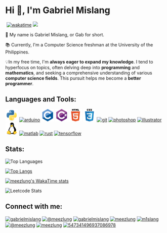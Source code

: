 <h1 align="left">Hi 👋, I'm Gabriel Mislang</h1>
    
<img src="https://komarev.com/ghpvc/?username=meezlung&style=flat-square&color=blue" alt="" /> [![wakatime](https://wakatime.com/badge/user/018e79a5-0c90-42a1-b6f8-30d95c69040c.svg)](https://wakatime.com/@018e79a5-0c90-42a1-b6f8-30d95c69040c) <img src="https://www.codewars.com/users/meezlung/badges/micro">


💬 My name is Gabriel Mislang, or Gab for short.

📚 Currently, I'm a Computer Science freshman at the University of the Philippines.

💡In my free time, I'm **always eager to expand my knowledge**. I tend to hyperfocus on topics, often delving deep into **programming** and **mathematics**, and seeking a comprehensive understanding of various **computer science fields**. This pursuit helps me become a **better programmer**. 


<h2 align="left">Languages and Tools:</h2>
<p align="left"> 
<a href="https://www.python.org" target="_blank" rel="noreferrer"><img src="https://raw.githubusercontent.com/devicons/devicon/master/icons/python/python-original.svg" alt="python" width="40" height="40"/></a>
<a href="https://www.arduino.cc/" target="_blank" rel="noreferrer"><img src="https://cdn.worldvectorlogo.com/logos/arduino-1.svg" alt="arduino" width="40" height="40"/></a> <a href="https://www.cprogramming.com/" target="_blank" rel="noreferrer"><img src="https://raw.githubusercontent.com/devicons/devicon/master/icons/c/c-original.svg" alt="c" width="40" height="40"/></a> <a href="https://www.w3schools.com/cs/" target="_blank" rel="noreferrer"><img src="https://raw.githubusercontent.com/devicons/devicon/master/icons/csharp/csharp-original.svg" alt="csharp" width="40" height="40"/></a> <a href="https://www.w3.org/html/" target="_blank" rel="noreferrer"><img src="https://raw.githubusercontent.com/devicons/devicon/master/icons/html5/html5-original-wordmark.svg" alt="html5" width="40" height="40"/></a> <a href="https://www.w3schools.com/css/" target="_blank" rel="noreferrer"><img src="https://raw.githubusercontent.com/devicons/devicon/master/icons/css3/css3-original-wordmark.svg" alt="css3" width="40" height="40"/></a> <a href="https://git-scm.com/" target="_blank" rel="noreferrer"><img src="https://www.vectorlogo.zone/logos/git-scm/git-scm-icon.svg" alt="git" width="40" height="40"/></a> <a href="https://www.photoshop.com/en" target="_blank" rel="noreferrer"><img src="https://upload.wikimedia.org/wikipedia/commons/thumb/a/af/Adobe_Photoshop_CC_icon.svg/1024px-Adobe_Photoshop_CC_icon.svg.png?20200616073617" alt="photoshop" width="40" height="40"/></a> <a href="https://upload.wikimedia.org/wikipedia/commons/f/fb/Adobe_Illustrator_CC_icon.svg" target="_blank" rel="noreferrer"><img src="https://upload.wikimedia.org/wikipedia/commons/f/fb/Adobe_Illustrator_CC_icon.svg" alt="illustrator" width="40" height="40"/></a> <a href="https://www.linux.org/" target="_blank" rel="noreferrer"><img src="https://raw.githubusercontent.com/devicons/devicon/master/icons/linux/linux-original.svg" alt="linux" width="40" height="40"/></a> <a href="https://www.mathworks.com/" target="_blank" rel="noreferrer"><img src="https://upload.wikimedia.org/wikipedia/commons/2/21/Matlab_Logo.png" alt="matlab" width="40" height="40"/></a> <a href="https://www.rust-lang.org" target="_blank" rel="noreferrer"><img src="https://www.rust-lang.org/logos/rust-logo-256x256.png" alt="rust" width="40" height="40"/></a> <a href="https://www.tensorflow.org" target="_blank" rel="noreferrer"><img src="https://www.vectorlogo.zone/logos/tensorflow/tensorflow-icon.svg" alt="tensorflow" width="40" height="40"/></a> </p>


 
<h2 align="left">Stats:</h2>

 ![Top Languages](https://github-readme-stats.vercel.app/api/top-langs/?username=meezlung&theme=github_dark&layout=compact)
 
 [![Top Langs](https://github-readme-stats.vercel.app/api?username=meezlung&theme=github_dark&show_icons=true)](https://github.com/meezlung)
 
 [![meezlung's WakaTime stats](https://github-readme-stats.vercel.app/api/wakatime?username=@meezlung&theme=github_dark&v=2)](https://github.com/anuraghazra/github-readme-stats)

 ![Leetcode Stats](https://leetcard.jacoblin.cool/meezlung?ext=heatmap)


<h2 align="left">Connect with me:</h2>
<p align="left">
<a href="https://gdsc.community.dev/u/mgugcg/#/abouta" target="blank"><img align="center" src="https://res.cloudinary.com/startup-grind/image/upload/c_fill,dpr_2,f_auto,g_center,q_auto:good/v1/gcs/platform-data-dsc/contentbuilder/GDG-Bevy-ChapterThumbnail.png" alt="gabrielmislang" height="30" width="30" /></a>
<a href="https://twitter.com/@meezlung" target="blank"><img align="center" src="https://raw.githubusercontent.com/rahuldkjain/github-profile-readme-generator/master/src/images/icons/Social/twitter.svg" alt="@meezlung" height="30" width="40" /></a>
<a href="https://linkedin.com/in/gabrielmislang" target="blank"><img align="center" src="https://raw.githubusercontent.com/rahuldkjain/github-profile-readme-generator/master/src/images/icons/Social/linked-in-alt.svg" alt="gabrielmislang" height="30" width="40" /></a>
<a href="https://stackoverflow.com/users/meezlung" target="blank"><img align="center" src="https://raw.githubusercontent.com/rahuldkjain/github-profile-readme-generator/master/src/images/icons/Social/stack-overflow.svg" alt="meezlung" height="30" width="40" /></a>
<a href="https://fb.com/m1slang" target="blank"><img align="center" src="https://raw.githubusercontent.com/rahuldkjain/github-profile-readme-generator/master/src/images/icons/Social/facebook.svg" alt="m1slang" height="30" width="40" /></a>
<a href="https://instagram.com/@meezlung" target="blank"><img align="center" src="https://raw.githubusercontent.com/rahuldkjain/github-profile-readme-generator/master/src/images/icons/Social/instagram.svg" alt="@meezlung" height="30" width="40" /></a>
<a href="https://www.leetcode.com/meezlung" target="blank"><img align="center" src="https://raw.githubusercontent.com/rahuldkjain/github-profile-readme-generator/master/src/images/icons/Social/leet-code.svg" alt="meezlung" height="30" width="40" /></a>
<a href="https://discord.gg/547341496937086978" target="blank"><img align="center" src="https://raw.githubusercontent.com/rahuldkjain/github-profile-readme-generator/master/src/images/icons/Social/discord.svg" alt="547341496937086978" height="30" width="40" /></a>
</p>

<!--START_SECTION:waka-->
<!--END_SECTION:waka-->


 
<!--
**meezlung/meezlung** is a ✨ _special_ ✨ repository because its `README.md` (this file) appears on your GitHub profile.

Here are some ideas to get you started:

- 🔭 I’m currently working on ...
- 🌱 I’m currently learning ...
- 👯 I’m looking to collaborate on ...
- 🤔 I’m looking for help with ...
- 💬 Ask me about ...
- 📫 How to reach me: ...
- 😄 Pronouns: ...
- ⚡ Fun fact: ...
-->
